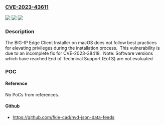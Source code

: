 ### [CVE-2023-43611](https://cve.mitre.org/cgi-bin/cvename.cgi?name=CVE-2023-43611)
![](https://img.shields.io/static/v1?label=Product&message=BIG-IP%20Edge%20Client&color=blue)
![](https://img.shields.io/static/v1?label=Version&message=7.2.3%3C%207.2.4.4%20&color=brighgreen)
![](https://img.shields.io/static/v1?label=Vulnerability&message=CWE-347%20Improper%20Verification%20of%20Cryptographic%20Signature&color=brighgreen)

### Description

The BIG-IP Edge Client Installer on macOS does not follow best practices for elevating privileges during the installation process.  This vulnerability is due to an incomplete fix for CVE-2023-38418.  Note: Software versions which have reached End of Technical Support (EoTS) are not evaluated

### POC

#### Reference
No PoCs from references.

#### Github
- https://github.com/fkie-cad/nvd-json-data-feeds

